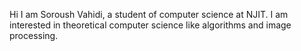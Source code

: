 Hi
I am Soroush Vahidi, a student of computer science at NJIT.
I am interested in theoretical computer science like algorithms and image processing.
